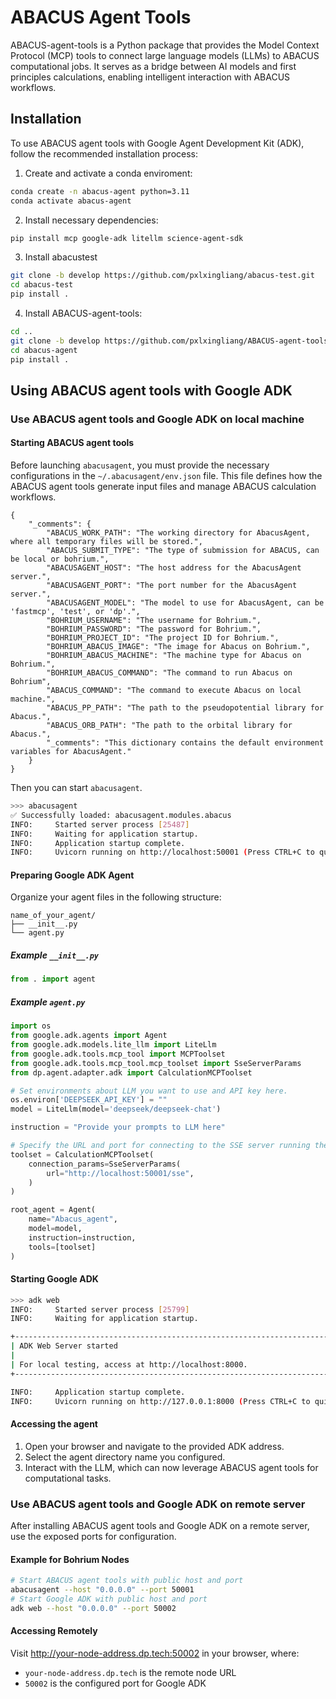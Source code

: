 # ABACUS Agent Tools

ABACUS-agent-tools is a Python package that provides the Model Context Protocol (MCP) tools to connect large language models (LLMs) to ABACUS computational jobs. It serves as a bridge between AI models and first principles calculations, enabling intelligent interaction with ABACUS workflows.

## Installation
To use ABACUS agent tools with Google Agent Development Kit (ADK), follow the recommended installation process:

1. Create and activate a conda enviroment:
```bash
conda create -n abacus-agent python=3.11
conda activate abacus-agent
```
2. Install necessary dependencies:
```bash
pip install mcp google-adk litellm science-agent-sdk
```
3. Install abacustest
```bash
git clone -b develop https://github.com/pxlxingliang/abacus-test.git
cd abacus-test
pip install .
```
4. Install ABACUS-agent-tools:
```bash
cd ..
git clone -b develop https://github.com/pxlxingliang/ABACUS-agent-tools.git
cd abacus-agent
pip install .
```

## Using ABACUS agent tools with Google ADK

### Use ABACUS agent tools and Google ADK on local machine

#### Starting ABACUS agent tools
Before launching `abacusagent`, you must provide the necessary configurations in the `~/.abacusagent/env.json` file. This file defines how the ABACUS agent tools generate input files and manage ABACUS calculation workflows.
```
{
    "_comments": {
        "ABACUS_WORK_PATH": "The working directory for AbacusAgent, where all temporary files will be stored.",
        "ABACUS_SUBMIT_TYPE": "The type of submission for ABACUS, can be local or bohrium.",
        "ABACUSAGENT_HOST": "The host address for the AbacusAgent server.",
        "ABACUSAGENT_PORT": "The port number for the AbacusAgent server.",
        "ABACUSAGENT_MODEL": "The model to use for AbacusAgent, can be 'fastmcp', 'test', or 'dp'.",
        "BOHRIUM_USERNAME": "The username for Bohrium.",
        "BOHRIUM_PASSWORD": "The password for Bohrium.",
        "BOHRIUM_PROJECT_ID": "The project ID for Bohrium.",
        "BOHRIUM_ABACUS_IMAGE": "The image for Abacus on Bohrium.",
        "BOHRIUM_ABACUS_MACHINE": "The machine type for Abacus on Bohrium.",
        "BOHRIUM_ABACUS_COMMAND": "The command to run Abacus on Bohrium",
        "ABACUS_COMMAND": "The command to execute Abacus on local machine.",
        "ABACUS_PP_PATH": "The path to the pseudopotential library for Abacus.",
        "ABACUS_ORB_PATH": "The path to the orbital library for Abacus.",
        "_comments": "This dictionary contains the default environment variables for AbacusAgent."
    }
}
```
Then you can start `abacusagent`.
```bash
>>> abacusagent
✅ Successfully loaded: abacusagent.modules.abacus
INFO:     Started server process [25487]
INFO:     Waiting for application startup.
INFO:     Application startup complete.
INFO:     Uvicorn running on http://localhost:50001 (Press CTRL+C to quit)
```
#### Preparing Google ADK Agent
Organize your agent files in the following structure:
```
name_of_your_agent/
├── __init__.py
└── agent.py
```
##### Example `__init__.py`
```python
from . import agent
```
##### Example `agent.py`
```python
import os
from google.adk.agents import Agent
from google.adk.models.lite_llm import LiteLlm
from google.adk.tools.mcp_tool import MCPToolset
from google.adk.tools.mcp_tool.mcp_toolset import SseServerParams
from dp.agent.adapter.adk import CalculationMCPToolset

# Set environments about LLM you want to use and API key here. 
os.environ['DEEPSEEK_API_KEY'] = ""
model = LiteLlm(model='deepseek/deepseek-chat')

instruction = "Provide your prompts to LLM here"

# Specify the URL and port for connecting to the SSE server running the ABACUS agent.
toolset = CalculationMCPToolset(
    connection_params=SseServerParams(
        url="http://localhost:50001/sse",
    )
)

root_agent = Agent(
    name="Abacus_agent",
    model=model,
    instruction=instruction,
    tools=[toolset]
)
```
#### Starting Google ADK
```bash
>>> adk web
INFO:     Started server process [25799]
INFO:     Waiting for application startup.

+-----------------------------------------------------------------------------+
| ADK Web Server started                                                      |
|                                                                             |
| For local testing, access at http://localhost:8000.                         |
+-----------------------------------------------------------------------------+

INFO:     Application startup complete.
INFO:     Uvicorn running on http://127.0.0.1:8000 (Press CTRL+C to quit)
```
#### Accessing the agent
1. Open your browser and navigate to the provided ADK address.
2. Select the agent directory name you configured.
3. Interact with the LLM, which can now leverage ABACUS agent tools for computational tasks.

### Use ABACUS agent tools and Google ADK on remote server

After installing ABACUS agent tools and Google ADK on a remote server, use the exposed ports for configuration.

#### Example for Bohrium Nodes
```bash
# Start ABACUS agent tools with public host and port
abacusagent --host "0.0.0.0" --port 50001
# Start Google ADK with public host and port
adk web --host "0.0.0.0" --port 50002
```
#### Accessing Remotely
Visit http://your-node-address.dp.tech:50002 in your browser, where:

- `your-node-address.dp.tech` is the remote node URL
- `50002` is the configured port for Google ADK

